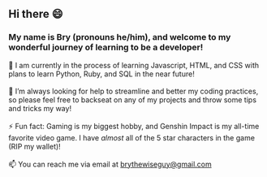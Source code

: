 ## Hi there 😄

### My name is Bry (pronouns he/him), and welcome to my wonderful journey of learning to be a developer!

🌱 I am currently in the process of learning Javascript, HTML, and CSS with plans to learn Python, Ruby, and SQL in the near future!
<br>
<br>
🤔 I’m always looking for help to streamline and better my coding practices, so please feel free to backseat on any of my projects and throw some tips and tricks my way!
<br>
<br>
⚡ Fun fact: Gaming is my biggest hobby, and Genshin Impact is my all-time favorite video game. I have _almost_ all of the 5 star characters in the game (RIP my wallet)!
<br>
<br>
📫 You can reach me via email at brythewiseguy@gmail.com
